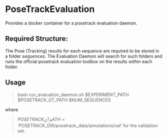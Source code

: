 # PoseTrackEvaluation
Provides a docker container for a posetrack evaluation daemon.

## Required Structure:
The Pose (Tracking) results for each sequence are required to be stored in a folder _sequences_.
The Evaluation Daemon will search for such folders and runs the official posetrack evaluation toolbox on the results within each folder. 

## Usage 

> bash run_evaluation_daemon.sh $EXPERIMENT_PATH $POSETRACK_GT_PATH $NUM_SEQUENCES 

where 
> $POSETRACK_GT_PATH = '$POSETRACK_DIR/posetrack_data/annotations/val'
for the validation set.

